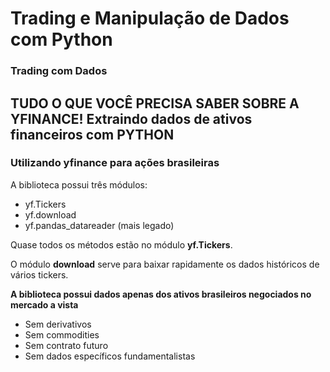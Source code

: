 # Trading e Manipulação de Dados com Python
### Trading com Dados

## TUDO O QUE VOCÊ PRECISA SABER SOBRE A YFINANCE! Extraindo dados de ativos financeiros com PYTHON
### Utilizando yfinance para ações brasileiras
A biblioteca possui três módulos: 
- yf.Tickers
- yf.download
- yf.pandas_datareader (mais legado)

Quase todos os métodos estão no módulo **yf.Tickers**.

O módulo **download** serve para baixar rapidamente os dados históricos de vários tickers.

**A biblioteca possui dados apenas dos ativos brasileiros negociados no mercado a vista**
- Sem derivativos
- Sem commodities
- Sem contrato futuro
- Sem dados específicos fundamentalistas